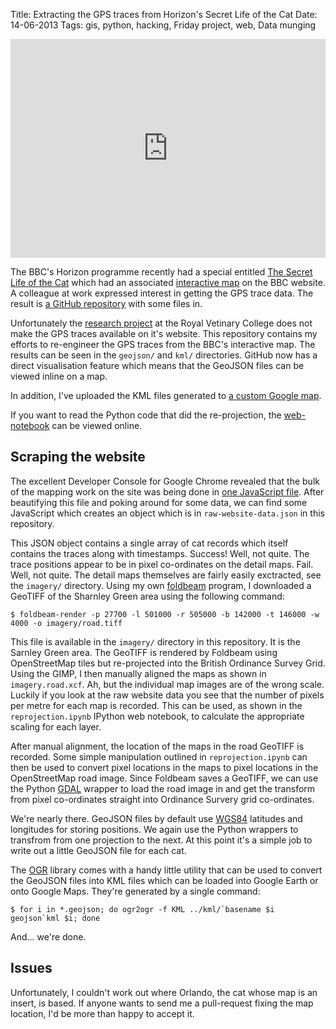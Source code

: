 Title: Extracting the GPS traces from Horizon's Secret Life of the Cat
Date: 14-06-2013
Tags: gis, python, hacking, Friday project, web, Data munging

<p><iframe width="100%" height="350" frameborder="0" scrolling="no" marginheight="0" marginwidth="0" src="https://www.google.co.uk/maps/ms?ie=UTF8&amp;hl=en&amp;oe=UTF8&amp;msa=0&amp;msid=205632188049427480820.0004df5bf5bec487c6e14&amp;num=200&amp;ll=51.185315,-0.528953&amp;spn=0.005264,0.01397&amp;t=m&amp;output=embed"></iframe></p>

The BBC's Horizon programme recently had a special entitled [The Secret Life of the Cat](http://www.bbc.co.uk/programmes/b02xcvhw) which had an associated
[interactive map](http://www.bbc.co.uk/news/science-environment-22567526) on
the BBC website. A colleague at work expressed interest in getting the GPS
trace data. The result is [a GitHub repository](https://github.com/rjw57/secret-life-of-the-cat) with some files in.

Unfortunately the [research project](http://www.rvc.ac.uk/SML/People/awilson/BBC-Horizon-the-secret-life-of-the-cat.cfm)
at the Royal Vetinary College does not make the GPS traces available on it's
website. This repository contains my efforts to re-engineer the GPS traces from
the BBC's interactive map. The results can be seen in the `geojson/` and `kml/`
directories. GitHub now has a direct visualisation feature which means that the
GeoJSON files can be viewed inline on a map.

In addition, I've uploaded the KML files generated to [a custom Google map](https://www.google.co.uk/maps/ms?msid=205632188049427480820.0004df5bf5bec487c6e14&msa=0).

If you want to read the Python code that did the re-projection, the
[web-notebook](http://nbviewer.ipython.org/urls/raw.github.com/rjw57/secret-life-of-the-cat/master/reprojection.ipynb)
can be viewed online.

## Scraping the website

The excellent Developer Console for Google Chrome revealed that the bulk of the
mapping work on the site was being done in
[one JavaScript file](http://news.bbcimg.co.uk/news/special/2013/newsspec_5380/js/compiled/desktop/ns_all.js).
After beautifying this file and poking around for some data, we can find some
JavaScript which creates an object which is in `raw-website-data.json` in this
repository.

This JSON object contains a single array of cat records which itself contains
the traces along with timestamps. Success! Well, not quite. The trace positions
appear to be in pixel co-ordinates on the detail maps. Fail. Well, not quite.
The detail maps themselves are fairly easily exctracted, see the `imagery/`
directory. Using my own [foldbeam](https://github.com/rjw57/foldbeam) program,
I downloaded a GeoTIFF of the Sharnley Green area using the following command:

```console
$ foldbeam-render -p 27700 -l 501000 -r 505000 -b 142000 -t 146000 -w 4000 -o imagery/road.tiff
```

This file is available in the `imagery/` directory in this repository. It is
the Sarnley Green area. The GeoTIFF is rendered by Foldbeam using OpenStreetMap
tiles but re-projected into the British Ordinance Survey Grid. Using the GIMP,
I then manually aligned the maps as shown in `imagery.road.xcf`. Ah, but the
individual map images are of the wrong scale. Luckily if you look at the raw
website data you see that the number of pixels per metre for each map is
recorded. This can be used, as shown in the `reprojection.ipynb` IPython web
notebook, to calculate the appropriate scaling for each layer.

After manual alignment, the location of the maps in the road GeoTIFF is
recorded. Some simple manipulation outlined in `reprojection.ipynb` can then be
used to convert pixel locations in the maps to pixel locations in the
OpenStreetMap road image. Since Foldbeam saves a GeoTIFF, we can use the Python
[GDAL](http://gdal.org/) wrapper to load the road image in and get the
transform from pixel co-ordinates straight into Ordinance Survery grid
co-ordinates.

We're nearly there. GeoJSON files by default use
[WGS84](https://en.wikipedia.org/wiki/World_Geodetic_System) latitudes and
longitudes for storing positions. We again use the Python wrappers to transfrom
from one projection to the next. At this point it's a simple job to write out a
little GeoJSON file for each cat.

The [OGR](http://gdal.org/ogr) library comes with a handy little utility that
can be used to convert the GeoJSON files into KML files which can be loaded
into Google Earth or onto Google Maps. They're generated by a single command:

```console
$ for i in *.geojson; do ogr2ogr -f KML ../kml/`basename $i geojson`kml $i; done
```

And... we're done.

## Issues

Unfortunately, I couldn't work out where Orlando, the cat whose map is an
insert, is based. If anyone wants to send me a pull-request fixing the map
location, I'd be more than happy to accept it.

